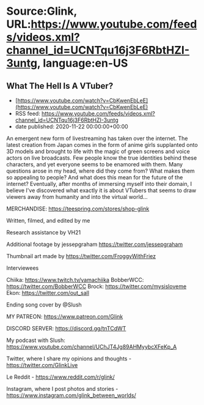 # Source:Glink, URL:https://www.youtube.com/feeds/videos.xml?channel_id=UCNTqu16j3F6RbtHZI-3untg, language:en-US

## What The Hell Is A VTuber?
 - [https://www.youtube.com/watch?v=CbKwenEbLeE](https://www.youtube.com/watch?v=CbKwenEbLeE)
 - RSS feed: https://www.youtube.com/feeds/videos.xml?channel_id=UCNTqu16j3F6RbtHZI-3untg
 - date published: 2020-11-22 00:00:00+00:00

An emergent new form of livestreaming has taken over the internet. The latest creation from Japan comes in the form of anime girls supplanted onto 3D models and brought to life with the magic of green screens and voice actors on live broadcasts. Few people know the true identities behind these characters, and yet everyone seems to be enamored with them. Many questions arose in my head, where did they come from? What makes them so appealing to people? And what does this mean for the future of the internet? Eventually, after months of immersing myself into their domain, I believe I've discovered what exactly it is about VTubers that seems to draw viewers away from humanity and into the virtual world...

MERCHANDISE:
https://teespring.com/stores/shop-glink

Written, filmed, and edited by me

Research assistance by VH21

Additional footage by jessepgraham https://twitter.com/jessepgraham

Thumbnail art made by https://twitter.com/FroggyWithFriez

Interviewees

Chiika: https://www.twitch.tv/yamachiika
BobberWCC: https://twitter.com/BobberWCC
Brock: https://twitter.com/mysisloveme
Ekon: https://twitter.com/out_sall

Ending song cover by  @Slush  

MY PATREON: https://www.patreon.com/Glink

DISCORD SERVER: https://discord.gg/tnTCdWT

My podcast with Slush:
https://www.youtube.com/channel/UChJT4Jg89AHMyybcXFeKp_A

Twitter, where I share my opinions and thoughts - https://twitter.com/GlinkLive

Le Reddit - https://www.reddit.com/r/glink/

Instagram, where I post photos and stories - https://www.instagram.com/glink_between_worlds/

